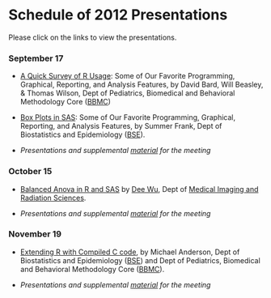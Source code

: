 Schedule of 2012 Presentations
============

Please click on the links to view the presentations.

### September 17
 * [A Quick Survey of R Usage](./09_September/RUsage-AQuickSurvey.pptx): Some of Our Favorite Programming, Graphical, Reporting, and Analysis Features, by David Bard, Will Beasley, & Thomas Wilson, Dept of Pediatrics, Biomedical and Behavioral Methodology Core ([BBMC](http://ouhsc.edu/BBMC/))

 * [Box Plots in SAS](./09_September/SASRUsersGroupProcBoxplot.sas): Some of Our Favorite Programming, Graphical, Reporting, and Analysis Features, by Summer Frank, Dept of Biostatistics and Epidemiology ([BSE](http://coph.ouhsc.edu/departments/bse/)).

 * *Presentations and supplemental [material](./09_September/) for the meeting*
 
### October 15
 * [Balanced Anova in R and SAS](./10_October/HowtoR_ProcAnovaNormality_BoxwhiskersPlots_p3_2_2.docx) by [Dee Wu](http://moon.ouhsc.edu/dwu/), Dept of [Medical Imaging and Radiation Sciences](http://www.ah.ouhsc.edu/mirs/).

 * *Presentations and supplemental [material](./10_October/) for the meeting*
 
### November 19
 * [Extending R with Compiled C code](./11_November/RToCHandout.pdf), by Michael Anderson, Dept of Biostatistics and Epidemiology ([BSE](http://coph.ouhsc.edu/departments/bse/)) and Dept of Pediatrics, Biomedical and Behavioral Methodology Core ([BBMC](http://ouhsc.edu/BBMC/)).
 
 * *Presentations and supplemental [material](./11_November/) for the meeting*
 